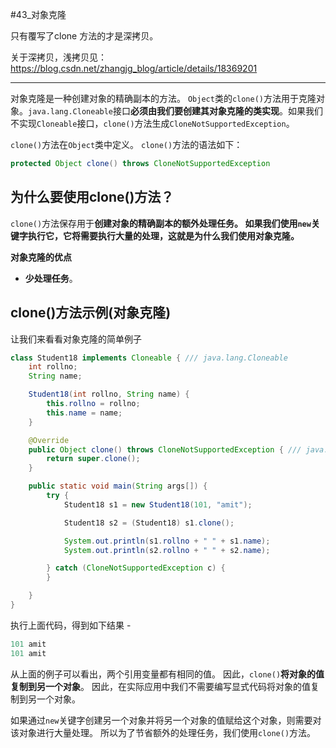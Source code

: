 #43_对象克隆

只有覆写了clone 方法的才是深拷贝。

关于深拷贝，浅拷贝见： https://blog.csdn.net/zhangjg_blog/article/details/18369201

------

对象克隆是一种创建对象的精确副本的方法。 `Object`类的`clone()`方法用于克隆对象。`java.lang.Cloneable`接口**必须由我们要创建其对象克隆的类实现**。如果我们不实现`Cloneable`接口，`clone()`方法生成`CloneNotSupportedException`。

`clone()`方法在`Object`类中定义。 `clone()`方法的语法如下：

```  Java
protected Object clone() throws CloneNotSupportedException
```

## 为什么要使用clone()方法？

`clone()`方法保存用于**创建对象的精确副本的额外处理任务。 如果我们使用`new`关键字执行它，它将需要执行大量的处理，这就是为什么我们使用对象克隆。**

**对象克隆的优点**

- **少处理任务**。

## clone()方法示例(对象克隆)

让我们来看看对象克隆的简单例子

```  Java
class Student18 implements Cloneable { /// java.lang.Cloneable
    int rollno;
    String name;

    Student18(int rollno, String name) {
        this.rollno = rollno;
        this.name = name;
    }

    @Override
    public Object clone() throws CloneNotSupportedException { /// java.lang.CloneNotSupportException
        return super.clone();
    }

    public static void main(String args[]) {
        try {
            Student18 s1 = new Student18(101, "amit");

            Student18 s2 = (Student18) s1.clone();

            System.out.println(s1.rollno + " " + s1.name);
            System.out.println(s2.rollno + " " + s2.name);

        } catch (CloneNotSupportedException c) {
        }

    }
}
```

执行上面代码，得到如下结果 -

```  Java
101 amit
101 amit
```

从上面的例子可以看出，两个引用变量都有相同的值。 因此，`clone()`**将对象的值复制到另一个对象**。 因此，在实际应用中我们不需要编写显式代码将对象的值复制到另一个对象。

如果通过`new`关键字创建另一个对象并将另一个对象的值赋给这个对象，则需要对该对象进行大量处理。 所以为了节省额外的处理任务，我们使用`clone()`方法。